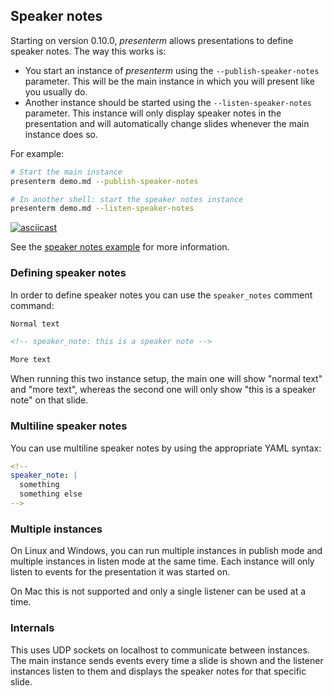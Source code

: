 ## Speaker notes

Starting on version 0.10.0, _presenterm_ allows presentations to define speaker notes. The way this works is:

* You start an instance of _presenterm_ using the `--publish-speaker-notes` parameter. This will be the main instance in 
which you will present like you usually do.
* Another instance should be started using the `--listen-speaker-notes` parameter. This instance will only display 
speaker notes in the presentation and will automatically change slides whenever the main instance does so.

For example:

```bash
# Start the main instance
presenterm demo.md --publish-speaker-notes

# In another shell: start the speaker notes instance
presenterm demo.md --listen-speaker-notes
```

[![asciicast](https://asciinema.org/a/ETusvlmHuHrcLKzwa0CMQRX2J.svg)](https://asciinema.org/a/ETusvlmHuHrcLKzwa0CMQRX2J)

See the [speaker notes example](https://github.com/mfontanini/presenterm/blob/master/examples/speaker-notes.md) for more 
information.

### Defining speaker notes

In order to define speaker notes you can use the `speaker_notes` comment command:

```markdown
Normal text

<!-- speaker_note: this is a speaker note -->

More text
```

When running this two instance setup, the main one will show "normal text" and "more text", whereas the second one will 
only show "this is a speaker note" on that slide.

### Multiline speaker notes

You can use multiline speaker notes by using the appropriate YAML syntax:

```yaml
<!-- 
speaker_note: |
  something
  something else
-->
```

### Multiple instances

On Linux and Windows, you can run multiple instances in publish mode and multiple instances in listen mode at the same 
time. Each instance will only listen to events for the presentation it was started on.

On Mac this is not supported and only a single listener can be used at a time.

### Internals

This uses UDP sockets on localhost to communicate between instances. The main instance sends events every time a slide 
is shown and the listener instances listen to them and displays the speaker notes for that specific slide.
